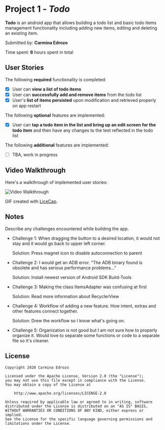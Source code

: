 # Project 1 - _Todo_

**Todo** is an android app that allows building a todo list and basic todo items management functionality including adding new items, editing and deleting an existing item.

Submitted by: **Carmina Edrozo**

Time spent: **6** hours spent in total

## User Stories

The following **required** functionality is completed:

- [x] User can **view a list of todo items**
- [x] User can **successfully add and remove items** from the todo list
- [x] User's **list of items persisted** upon modification and retrieved properly on app restart

The following **optional** features are implemented:

- [x] User can **tap a todo item in the list and bring up an edit screen for the todo item** and then have any changes to the text reflected in the todo list

The following **additional** features are implemented:

- [ ] TBA, work in progress

## Video Walkthrough

Here's a walkthrough of implemented user stories:

<img src='https://i.imgur.com/uIEc40w.gif' title='Video Walkthrough' width='' alt='Video Walkthrough' />

GIF created with [LiceCap](http://www.cockos.com/licecap/).

## Notes

Describe any challenges encountered while building the app.

- Challenge 1: When dragging the button to a desired location, it would not stay and it would go back to upper left corner.

  Solution: Press magnet icon to disable autoconnection to parent

- Challenge 2: I would get an ADB error. "The ADB binary found is obsolete and has serious performance problems..."

  Solution: Install newest version of Android SDK Build-Tools

- Challenge 3: Making the class ItemsAdapter was confusing at first

  Solution: Read more information about RecyclerView

- Challenge 4: Workflow of adding a new feature. How intent, extras and other features connect together.

  Solution: Drew the workflow so I know what's going on.

- Challenge 5: Organization is not good but I am not sure how to properly organize it. Would love to separate some functions or code to a separate file so it's cleaner.

## License

    Copyright 2020 Carmina Edrozo

    Licensed under the Apache License, Version 2.0 (the "License");
    you may not use this file except in compliance with the License.
    You may obtain a copy of the License at

        http://www.apache.org/licenses/LICENSE-2.0

    Unless required by applicable law or agreed to in writing, software
    distributed under the License is distributed on an "AS IS" BASIS,
    WITHOUT WARRANTIES OR CONDITIONS OF ANY KIND, either express or implied.
    See the License for the specific language governing permissions and
    limitations under the License.
